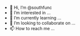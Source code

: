 - 👋 Hi, I’m @southfunc
- 👀 I’m interested in ...
- 🌱 I’m currently learning ...
- 💞️ I’m looking to collaborate on ...
- 📫 How to reach me ...

<!---
southfunc/southfunc is a ✨ special ✨ repository because its `README.md` (this file) appears on your GitHub profile.
You can click the Preview link to take a look at your changes.
--->
